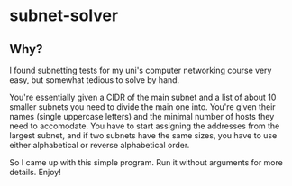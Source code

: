 # subnet-solver

## Why?

I found subnetting tests for my uni's computer networking course very easy, but somewhat tedious to solve by hand.

You're essentially given a CIDR of the main subnet and a list of about 10 smaller subnets you need to divide the main one into. You're given their names (single uppercase letters) and the minimal number of hosts they need to accomodate. You have to start assigning the addresses from the largest subnet, and if two subnets have the same sizes, you have to use either alphabetical or reverse alphabetical order.

So I came up with this simple program. Run it without arguments for more details. Enjoy!
